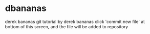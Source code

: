 # dbananas
derek bananas
git tutorial by derek bananas
click 'commit new file' at bottom of this screen, and the file will be added to repository

